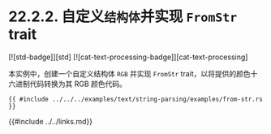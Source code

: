 # 22.2.2. 自定义`结构体`并实现 `FromStr` trait

[![std-badge]][std] [![cat-text-processing-badge]][cat-text-processing]

本实例中，创建一个自定义结构体 `RGB` 并实现 `FromStr` trait，以将提供的颜色十六进制代码转换为其 RGB 颜色代码。

```rust,edition2018
{{ #include ../../../examples/text/string-parsing/examples/from-str.rs }}
```

{{#include ../../links.md}}
